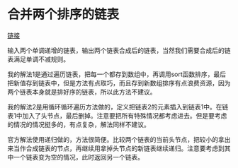 # 合并两个排序的链表

[链接](https://www.nowcoder.com/practice/d8b6b4358f774294a89de2a6ac4d9337?tpId=13&tqId=11169&tPage=1&rp=1&ru=/ta/coding-interviews&qru=/ta/coding-interviews/question-ranking)

输入两个单调递增的链表，输出两个链表合成后的链表，当然我们需要合成后的链表满足单调不减规则。



我的解法1是通过遍历链表，把每一个都存到数组中，再调用sort函数排序，最后把新值存到链表中，但是方法有点取巧，而且存到新数组排序有点浪费资源，因为两个链表本身就是排好序的链表，所以此方法不建议。



我的解法2是用循环循环遍历方法做的，定义把链表2的元素插入到链表1中。在链表1中加入了头节点，最后删掉。注意要把所有特殊情况都考虑进去。但是要考虑的情况的情况挺多的，有点复杂，解法同样不建议。



官方解法使用递归做的，方法很简便。比较两个链表的当前头节点，把较小的拿出来当作合成链表的节点，再继续用拿掉头节点的新链表继续递归。注意要考虑到其中一个链表变为空的情况，此时返回另一个链表。

